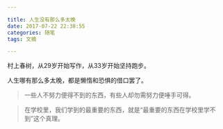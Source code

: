 ```yaml
---

title: 人生没有那么多太晚
date: 2017-07-22 22:38:55
categories: 随笔
tags: 文摘

---
```


村上春树，从29岁开始写作，从33岁开始坚持跑步。

人生哪有那么多太晚，都是懒惰和恐惧的借口罢了。

> 一些人不努力便得不到的东西，有些人却勿需努力便唾手可得。

> 在学校里，我们学到的最重要的东西，就是“最重要的东西在学校里学不到”这个真理。

